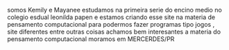 somos Kemily e Mayanee estudamos na primeira serie do encino medio no colegio esdual leonilda papen e estamos criando  esse site na materia de pensamento computacional para podermos fazer programas
tipo jogos , site diferentes entre outras coisas 
achamos bem interesantes a materia do pensamento computacional
moramos em MERCERDES/PR
